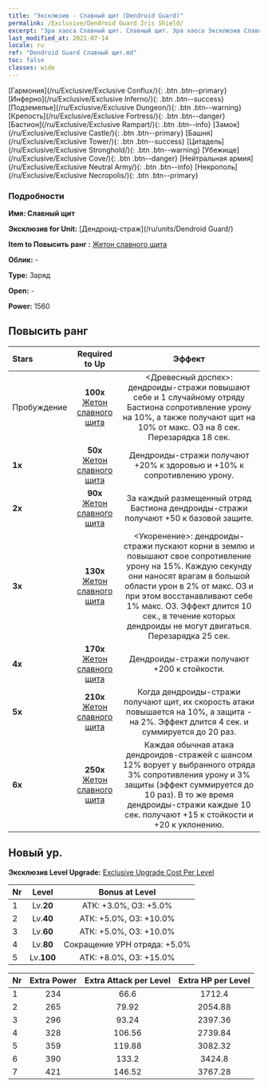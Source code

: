 ```yaml
---
title: "Эксклюзив - Славный щит (Dendroid Guard)"
permalink: /Exclusive/Dendroid Guard Iris Shield/
excerpt: "Эра хаоса Славный щит. Славный щит. Эра хаоса Эксклюзив Славный щит. Дендроид-страж Эксклюзив."
last_modified_at: 2021-07-14
locale: ru
ref: "Dendroid Guard Славный щит.md"
toc: false
classes: wide
---
```

 [Гармония](/ru/Exclusive/Exclusive Conflux/){: .btn .btn--primary} [Инферно](/ru/Exclusive/Exclusive Inferno/){: .btn .btn--success} [Подземелье](/ru/Exclusive/Exclusive Dungeon/){: .btn .btn--warning} [Крепость](/ru/Exclusive/Exclusive Fortress/){: .btn .btn--danger} [Бастион](/ru/Exclusive/Exclusive Rampart/){: .btn .btn--info} [Замок](/ru/Exclusive/Exclusive Castle/){: .btn .btn--primary} [Башня](/ru/Exclusive/Exclusive Tower/){: .btn .btn--success} [Цитадель](/ru/Exclusive/Exclusive Stronghold/){: .btn .btn--warning} [Убежище](/ru/Exclusive/Exclusive Cove/){: .btn .btn--danger} [Нейтральная армия](/ru/Exclusive/Exclusive Neutral Army/){: .btn .btn--info} [Некрополь](/ru/Exclusive/Exclusive Necropolis/){: .btn .btn--primary} 

### Подробности
 **Имя: Славный щит** 

 **Эксклюзив for Unit:** [Дендроид-страж](/ru/units/Dendroid Guard/) 

 **Item to Повысить ранг :** [Жетон славного щита](/ItemsRU/con_913/)

 **Облик:** -

 **Type:** Заряд

 **Open:** -

 **Power:** 1560

## Повысить ранг 

  |     Stars    |  Required to Up | Эффект |
  |:-------------|:---------------:|:---------------:|
  |  Пробуждение  | **100x** [Жетон славного щита](/ItemsRU/con_913/) | <Древесный доспех>: дендроиды-стражи повышают себе и 1 случайному отряду Бастиона сопротивление урону на 10%, а также получают щит на 10% от макс. ОЗ на 8 сек. Перезарядка 18 сек. |
  | **1x** <i class="fas fa-star"/> | **50x** [Жетон славного щита](/ItemsRU/con_913/) | Дендроиды-стражи получают +20% к здоровью и +10% к сопротивлению урону. |
  | **2x** <i class="fas fa-star"/> | **90x** [Жетон славного щита](/ItemsRU/con_913/) | За каждый размещенный отряд Бастиона дендроиды-стражи получают +50 к базовой защите. |
  | **3x** <i class="fas fa-star"/> | **130x** [Жетон славного щита](/ItemsRU/con_913/) | <Укоренение>: дендроиды-стражи пускают корни в землю и повышают свое сопротивление урону на 15%. Каждую секунду они наносят врагам в большой области урон в 2% от макс. ОЗ и при этом восстанавливают себе 1% макс. ОЗ. Эффект длится 10 сек., в течение которых дендроиды не могут двигаться. Перезарядка 25 сек. |
  | **4x** <i class="fas fa-star"/> | **170x** [Жетон славного щита](/ItemsRU/con_913/) | Дендроиды-стражи получают +200 к стойкости. |
  | **5x** <i class="fas fa-star"/> | **210x** [Жетон славного щита](/ItemsRU/con_913/) | Когда дендроиды-стражи получают щит, их скорость атаки повышается на 10%, а защита - на 2%. Эффект длится 4 сек. и суммируется до 20 раз. |
  | **6x** <i class="fas fa-star"/> | **250x** [Жетон славного щита](/ItemsRU/con_913/) | Каждая обычная атака дендроидов-стражей с шансом 12% ворует у выбранного отряда 3% сопротивления урону и 3% защиты (эффект суммируется до 10 раз). В то же время дендроиды-стражи каждые 10 сек. получают +15 к стойкости и +20 к уклонению. |


## Новый ур.
 **Эксклюзив Level Upgrade:** [Exclusive Upgrade Cost Per Level](/Exclusive/ExclusiveUpgradeCostPerLevel/)

  |  Nr  |   Level  | Bonus at Level |
  |:-----|:--------:|:--------------:|
  | 1 | Lv.**20** | АТК: +3.0%, ОЗ: +5.0% |
  | 2 | Lv.**40** | АТК: +5.0%, ОЗ: +10.0% |
  | 3 | Lv.**60** | АТК: +5.0%, ОЗ: +10.0% |
  | 4 | Lv.**80** | Сокращение УРН отряда: +5.0% |
  | 5 | Lv.**100** | АТК: +8.0%, ОЗ: +15.0% |


  |  Nr  |  Extra Power | Extra Attack per Level | Extra HP per Level |
  |:-----|:--------:|:--------:|:--------:|
  | 1 | 234 | 66.6 | 1712.4 |
  | 2 | 265 | 79.92 | 2054.88 |
  | 3 | 296 | 93.24 | 2397.36 |
  | 4 | 328 | 106.56 | 2739.84 |
  | 5 | 359 | 119.88 | 3082.32 |
  | 6 | 390 | 133.2 | 3424.8 |
  | 7 | 421 | 146.52 | 3767.28 |


